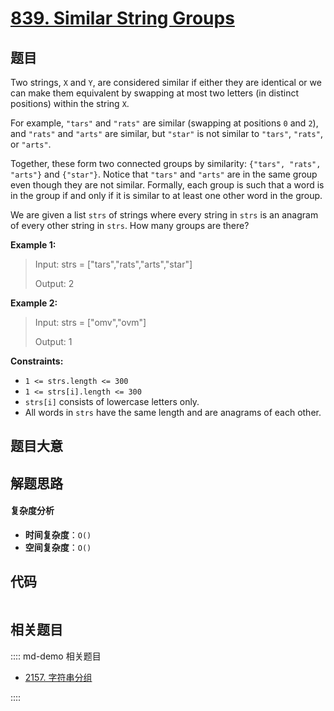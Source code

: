 # [839. Similar String Groups](https://leetcode.com/problems/similar-string-groups/)

## 题目

Two strings, `X` and `Y`, are considered similar if either they are identical
or we can make them equivalent by swapping at most two letters (in distinct
positions) within the string `X`.

For example, `"tars"` and `"rats"` are similar (swapping at positions `0` and
`2`), and `"rats"` and `"arts"` are similar, but `"star"` is not similar to
`"tars"`, `"rats"`, or `"arts"`.

Together, these form two connected groups by similarity: `{"tars", "rats",
"arts"}` and `{"star"}`. Notice that `"tars"` and `"arts"` are in the same
group even though they are not similar. Formally, each group is such that a
word is in the group if and only if it is similar to at least one other word
in the group.

We are given a list `strs` of strings where every string in `strs` is an
anagram of every other string in `strs`. How many groups are there?

**Example 1:**

> Input: strs = ["tars","rats","arts","star"]
>
> Output: 2

**Example 2:**

> Input: strs = ["omv","ovm"]
>
> Output: 1

**Constraints:**

- `1 <= strs.length <= 300`
- `1 <= strs[i].length <= 300`
- `strs[i]` consists of lowercase letters only.
- All words in `strs` have the same length and are anagrams of each other.

## 题目大意

## 解题思路

#### 复杂度分析

- **时间复杂度**：`O()`
- **空间复杂度**：`O()`

## 代码

```javascript

```

## 相关题目

:::: md-demo 相关题目

- [2157. 字符串分组](https://leetcode.com/problems/groups-of-strings)

::::
